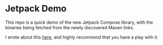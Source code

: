 # Jetpack Demo

This repo is a quick demo of the new Jetpack Compose library, with the binaries being fetched from the newly discovered Maven links.

I wrote about this [here](https://adambennett.dev/2019/10/jetpack-compose-now-on-maven/), and highly recommend that you have a play with it. 
